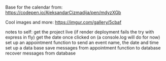 Base for the calendar from:
https://codepen.io/AleksandarCizmadija/pen/mdyzXGb

Cool images and more:
https://imgur.com/gallery/5cbaf

notes to self:
get the project live (if render deployment fails the try with express in fly)
get the date once clicked on (a console.log will do for now)
set up an appointment function to send an event name, the date and time
set up a data base
save messages from appointment function to database
recover messages from database


